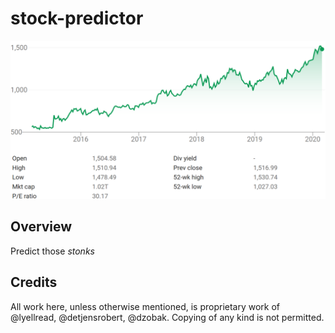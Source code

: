 # stock-predictor

![Image](public/images/googlestock.png)

## Overview

Predict those *stonks*

## Credits ## 

All work here, unless otherwise mentioned, is proprietary work of @lyellread, @detjensrobert, @dzobak. Copying of any kind is not permitted.


